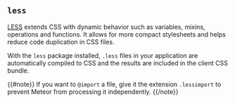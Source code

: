 ## `less`

[LESS](http://lesscss.org/) extends CSS with dynamic behavior such as variables, mixins,
operations and functions. It allows for more compact stylesheets and
helps reduce code duplication in CSS files.

With the `less` package installed, `.less` files in your application are
automatically compiled to CSS and the results are included in the client CSS
bundle.

{{#note}}
If you want to `@import` a file, give it the extension `.lessimport`
to prevent Meteor from processing it independently.
{{/note}}
